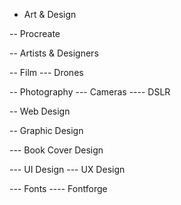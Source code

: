- Art & Design

-- Procreate

-- Artists & Designers

-- Film
--- Drones

-- Photography
--- Cameras
---- DSLR

-- Web Design

-- Graphic Design

--- Book Cover Design

--- UI Design
--- UX Design

--- Fonts
---- Fontforge
